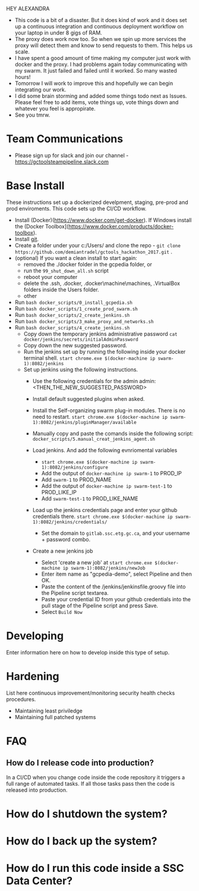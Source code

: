 HEY ALEXANDRA
* This code is a bit of a disaster. But it does kind of work and it does set up a continuous integration and continuous deployment workflow on your laptop in under 8 gigs of RAM. 
* The proxy does work now too. So when we spin up more services the proxy will detect them and know to send requests to them. This helps us scale.
* I have spent a good amount of time making my computer just work with docker and the proxy. I had problems again today communicating with my swarm. It just failed and failed until it worked. So many wasted hours!
* Tomorrow I will work to improve this and hopefully we can begin integrating our work. 
* I did some brain storming and added some things todo next as Issues. Please feel free to add items, vote things up, vote things down and whatever you feel is appropirate. 
* See you tmrw.

# Team Communications
* Please sign up for slack and join our channel - https://gctoolsteampipeline.slack.com

# Base Install
These instructions set up a dockerized develpment, staging, pre-prod and prod enviroments. This code sets up the CI/CD workflow.

* Install (Docker)(https://www.docker.com/get-docker). If Windows install the (Docker Toolbox](https://www.docker.com/products/docker-toolbox). 
* Install [git](https://git-scm.com/downloads).
* Create a folder under your c:/Users/ and clone the repo - `git clone https://github.com/demiantradel/gctools_hackathon_2017.git` .
* (optional) If you want a clean install to start again:
    * removed the ./docker folder in the gcpedia folder, or 
    * run the `99_shut_down_all.sh` script 
    * reboot your computer
    * delete the .ssh, .docker, .docker\machine\machines, .VirtualBox folders inside the Users folder. 
    * other
* Run `bash docker_scripts/0_install_gcpedia.sh`
* Run `bash docker_scripts/1_create_prod_swarm.sh` 
* Run `bash docker_scripts/2_create_jenkins.sh` 
* Run `bash docker_scripts/3_make_proxy_and_networks.sh`
* Run `bash docker_scripts/4_create_jenkins.sh`
    * Copy down the temporary jenkins administrative password `cat docker/jenkins/secrets/initialAdminPassword` 
    * Copy down the new suggested password.
    * Run the jenkins set up by running the following inside your docker terminal shell. `start chrome.exe $(docker-machine ip swarm-1):8082/jenkins`
    * Set up jenkins using the following instructions.
        * Use the following credentials for the admin  admin:<THEN_THE_NEW_SUGGESTED_PASSWORD>
        * Install default suggested plugins when asked.
        * Install the Self-organizing swarm plug-in modules. There is no need to restart. `start chrome.exe $(docker-machine ip swarm-1):8082/jenkins/pluginManager/available`

        * Manually copy and paste the comands inside the following script: `docker_scripts/5.manual_creat_jenkins_agent.sh`
        * Load jenkins. And add the following evnriomental variables 
            * `start chrome.exe $(docker-machine ip swarm-1):8082/jenkins/configure`
            * Add the output of `docker-machine ip swarm-1` to PROD_IP
            * Add `swarm-1` to PROD_NAME
            * Add the output of `docker-machine ip swarm-test-1` to PROD_LIKE_IP
            * Add `swarm-test-1` to PROD_LIKE_NAME
        * Load up the jenkins credentials page and enter your github credentials there. `start chrome.exe $(docker-machine ip swarm-1):8082/jenkins/credentials/`
            * Set the domain to `gitlab.ssc.etg.gc.ca`, and your username + password combo.
        * Create a new jenkins job
            * Select 'create a new job' at `start chrome.exe $(docker-machine ip swarm-1):8082/jenkins/newJob`
            * Enter item name as "gcpedia-demo", select Pipeline and then OK.
            * Paste the content of the /jenkins/jenkinsfile.groovy file into the Pipeline script textarea. 
            * Paste your credential ID from your github credentials into the pull stage of the Pipeline script and press Save.
            * Select `Build Now`            

# Developing
Enter information here on how to develop inside this type of setup. 

# Hardening
List here continuous improvement/monitoring security health checks procedures.
* Maintaining least priviledge
* Maintaining full patched systems

# FAQ
## How do I release code into production?
In a CI/CD when you change code inside the code repository it triggers a full range of automated tasks. If all those tasks pass then the code is released into production.

# How do I shutdown the system?

# How do I back up the system?

# How do I run this code inside a SSC Data Center?
